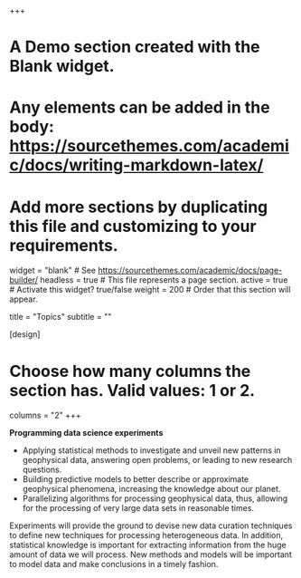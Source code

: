 +++
# A Demo section created with the Blank widget.
# Any elements can be added in the body: https://sourcethemes.com/academic/docs/writing-markdown-latex/
# Add more sections by duplicating this file and customizing to your requirements.

widget = "blank"  # See https://sourcethemes.com/academic/docs/page-builder/
headless = true  # This file represents a page section.
active = true  # Activate this widget? true/false
weight = 200  # Order that this section will appear.

title = "Topics"
subtitle = ""

[design]
  # Choose how many columns the section has. Valid values: 1 or 2.
  columns = "2"
+++

**Programming data science experiments** 
- Applying statistical methods to investigate and unveil new patterns in geophysical data, answering open problems, or leading to new research questions.
- Building predictive models to better describe or approximate geophysical phenomena, increasing the knowledge about our planet.
- Parallelizing algorithms for processing geophysical data, thus, allowing for the processing of very large data sets in reasonable times.

Experiments will provide the ground to devise new data curation techniques to define new techniques for processing heterogeneous data. In addition, statistical knowledge is important for extracting information from the huge amount of data we will process. New methods and models will be important to model data and make conclusions in a timely fashion.

